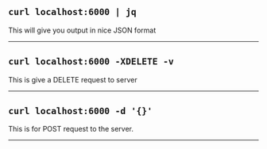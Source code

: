## `curl localhost:6000 | jq`

This will give you output in nice JSON format

<hr>

## `curl localhost:6000 -XDELETE -v`

This is give a DELETE request to server

<hr>

## `curl localhost:6000 -d '{}'`

This is for POST request to the server.

<hr>